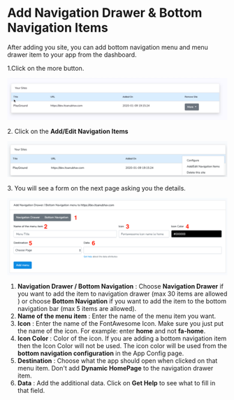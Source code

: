 # Add Navigation Drawer & Bottom Navigation Items

After adding you site, you can add bottom navigation menu and menu drawer item to your app from the dashboard.

1.Click on the more button.

![](../.gitbook/assets/sites.png)

2\. Click on the **Add/Edit Navigation Items**

![](../.gitbook/assets/more-options.png)

3\. You will see a form on the next page asking you the details.

![](../.gitbook/assets/nav-items-option.png)

1. &#x20;**Navigation Drawer / Bottom Navigation** : Choose **Navigation Drawer** if you want to add the item to navigation drawer (max 30 items are allowed ) or choose **Bottom Navigation** if you want to add the item to the bottom navigation bar (max 5 items are allowed).&#x20;
2. **Name of the menu item** : Enter the name of the menu item you want.
3. **Icon** : Enter the name of the FontAwesome Icon. Make sure you just put the name of the icon. For example: enter **home** and not **fa-home**.
4. **Icon Color** : Color of the icon. If you are adding a bottom navigation item then the Icon Color will not be used. The icon color will be used from the **bottom navigation configuration** in the App Config page.&#x20;
5. **Destination** : Choose what the app should open when clicked on that menu item. Don't add **Dynamic HomePage** to the navigation drawer item.
6. **Data** : Add the additional data. Click on **Get Help** to see what to fill in that field.
